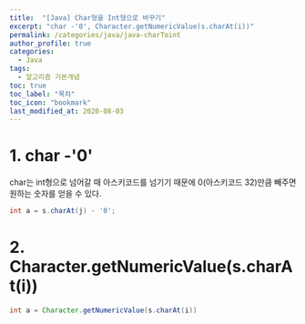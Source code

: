 ```yaml
---
title:  "[Java] Char형을 Int형으로 바꾸기"
excerpt: "char -'0', Character.getNumericValue(s.charAt(i))"
permalink: /categories/java/java-charToint
author_profile: true
categories:
  - Java
tags:
  - 알고리즘 기본개념
toc: true
toc_label: "목차"
toc_icon: "bookmark"
last_modified_at: 2020-08-03
---
```


# 1. char -'0'
char는 int형으로 넘어갈 때 아스키코드를 넘기기 때문에 0(아스키코드 32)만큼 빼주면 원하는 숫자를 얻을 수 있다.

```java
int a = s.charAt(j) - '0';
```

# 2. Character.getNumericValue(s.charAt(i))
```java
int a = Character.getNumericValue(s.charAt(i))
```

